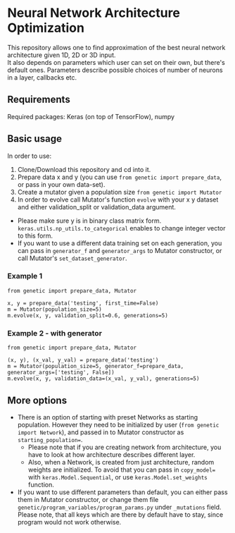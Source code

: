 # Neural Network Architecture Optimization
This repository allows one to find approximation of the 
best neural network architecture given 1D, 2D or 3D input. <br>
It also depends on parameters which user can set on their own, but there's default ones.
Parameters describe possible choices of number of neurons in a layer, callbacks etc.

## Requirements
Required packages: Keras (on top of TensorFlow), numpy

## Basic usage
In order to use: 
1. Clone/Download this repository and cd into it.
1. Prepare data x and y 
(you can use `from genetic import prepare_data`, or pass in your own data-set).
1. Create a mutator given a population size `from genetic import Mutator`
1. In order to evolve call Mutator's function `evolve` with your x y dataset 
and either validation_split or validation_data argument.
* Please make sure y is in binary class matrix form. `keras.utils.np_utils.to_categorical`
enables to change integer vector to this form.
* If you want to use a different data training set on each generation, you can pass in
`generator_f` and `generator_args` to Mutator constructor, or call Mutator's `set_dataset_generator`.
### Example 1

```
from genetic import prepare_data, Mutator

x, y = prepare_data('testing', first_time=False)
m = Mutator(population_size=5)
m.evolve(x, y, validation_split=0.6, generations=5)
```

### Example 2 - with generator
```
from genetic import prepare_data, Mutator

(x, y), (x_val, y_val) = prepare_data('testing')
m = Mutator(population_size=5, generator_f=prepare_data, generator_args=['testing', False])
m.evolve(x, y, validation_data=(x_val, y_val), generations=5)
```
## More options
* There is an option of starting with preset Networks as starting population.
However they need to be initialized by user (`from genetic import Network`), 
and passed in to Mutator constructor as `starting_population=`.
    * Please note that if you are creating network from architecture,
    you have to look at how architecture describes different layer.
    * Also, when a Network, is created from just architecture, random weights are initialized.
    To avoid that you can pass in `copy_model=` with `keras.Model.Sequential`, or use 
    `keras.Model.set_weights` function.
* If you want to use different parameters than default, you can either pass them in Mutator
constructor, or change them file `genetic/program_variables/program_params.py` under `_mutations`
field. Please note, that all keys which are there by default have to stay, since program would not work otherwise.
